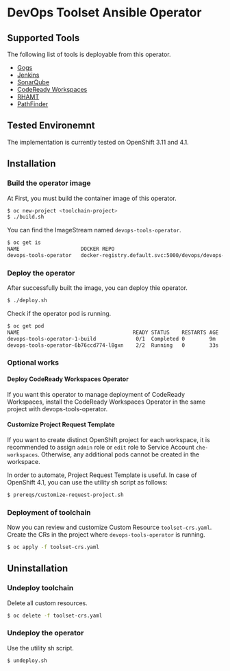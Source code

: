 # DevOps Toolset Ansible Operator

## Supported Tools

The following list of tools is deployable from this operator.

- [Gogs](https://gogs.io)
- [Jenkins](https://jenkins.io)
- [SonarQube](https://www.sonarqube.org)
- [CodeReady Workspaces](https://developers.redhat.com/products/codeready-workspaces/overview)
- [RHAMT](https://developers.redhat.com/products/rhamt/overview)
- [PathFinder](https://github.com/redhat-cop/pathfinder)

## Tested Environemnt

The implementation is currently tested on OpenShift 3.11 and 4.1.

## Installation

### Build the operator image

At First, you must build the container image of this operator.

```bash
$ oc new-project <toolchain-project>
$ ./build.sh
```

You can find the ImageStream named `devops-tools-operator`.

```bash
$ oc get is
NAME                    DOCKER REPO                                                     TAGS     UPDATED
devops-tools-operator   docker-registry.default.svc:5000/devops/devops-tools-operator   latest   4 hours ago
```

### Deploy the operator

After successfully built the image, you can deploy thie operator.

```bash
$ ./deploy.sh
```
Check if the operator pod is running.

```bash
$ oc get pod
NAME                                     READY STATUS    RESTARTS AGE
devops-tools-operator-1-build             0/1  Completed 0        9m
devops-tools-operator-6b76ccd774-l8gxn    2/2  Running   0        33s
```

### Optional works

#### Deploy CodeReady Workspaces Operator

If you want this operator to manage deployment of CodeReady Workspaces, install the CodeReady Workspaces Operator in the same project with devops-tools-operator.

#### Customize Project Request Template

If you want to create distinct OpenShift project for each workspace, it is recommended to assign `admin` role or `edit` role to Service Account `che-workspaces`. Otherwise, any additional pods cannot be created in the workspace.

In order to automate, Project Request Template is useful. In case of OpenShift 4.1, you can use the utility sh script as follows:

```bash
$ prereqs/customize-request-project.sh
```

### Deployment of toolchain

Now you can review and customize Custom Resource `toolset-crs.yaml`. Create the CRs in the project where `devops-tools-operator` is running.

```bash
$ oc apply -f toolset-crs.yaml
```

## Uninstallation

### Undeploy toolchain

Delete all custom resources.

```bash
$ oc delete -f toolset-crs.yaml
```

### Undeploy the operator

Use the utility sh script.

```bash
$ undeploy.sh
```